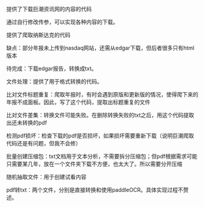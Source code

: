 提供了下载巨潮资讯网的内容的代码

通过自行修改传参，可以实现各种内容的下载。

提供了爬取纳斯达克的代码

缺点：部分年报未上传到nasdaq网站，还需从edgar下载，但后者很多只有html版本

待完成：下载edgar报告，转换成txt。

文件处理：提供了用于格式转换的代码。

比对文件标题重复：爬取年报时，有时会遇到原版和更新版的情况，使得爬下来的年报不成面板。因此，写了这个代码，提取出标题重复的文件

比对文件差集：转换文件可能失败。在删除转换失败的txt之后，用这个代码提取出还未转换的pdf

检测pdf损坏：检查下载的pdf是否损坏，如果损坏需要重新下载（说明巨潮爬取代码还是有问题，但我不会修）

批量创建压缩包：txt文档用于文本分析，不需要拆分压缩包；但pdf根据需求可能只需要某几年，放在一个文件夹下载不方便，也太大了。所以需要分开压缩

随机抽取文件：用于创建试看内容

pdf转txt：两个文件，分别是直接转换和使用paddleOCR。具体实现过程不赘述。

